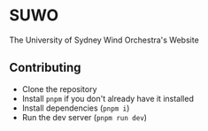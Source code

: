 # SUWO

The University of Sydney Wind Orchestra's Website

## Contributing

- Clone the repository
- Install `pnpm` if you don't already have it installed
- Install dependencies (`pnpm i`)
- Run the dev server (`pnpm run dev`)

